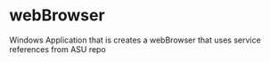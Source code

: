 # webBrowser
Windows Application that is creates a webBrowser that uses service references from ASU repo
